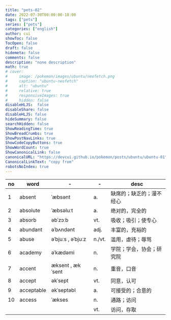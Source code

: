 ```yaml
---
title: "pets-02"
date: 2022-07-30T00:00:00-18:00
tags: ["pets"]
series: ["pets"]
categories: ["english"]
author: cui
showToc: false
TocOpen: false
draft: false
hidemeta: false
comments: false
description: "none description"
math: true
# cover:
#     image: /pokemon/images/ubuntu/neofetch.png
#     caption: "ubuntu-neofetch"
#     alt: "ubuntu"
#     relative: true
#     responsiveImages: true
#     hidden: false
disableHLJS:  false
disableShare: false
disableHLJS: false
hideSummary: false
searchHidden: false
ShowReadingTime: true
ShowBreadCrumbs: true
ShowPostNavLinks: true
ShowCodeCopyButtons: true
ShowWordCount: true
ShowCanonicalLink: false
canonicalURL: "https://devcui.github.io/pokemon/posts/ubuntu/ubuntu-01"
CanonicalLinkText: "copy from"
robotsNoIndex: true
---
```



| no | word | - | - | desc | 
| - | - | - | - | - | 
| 1 | absent | ˈæbsənt | a. | 缺席的；缺乏的；漫不经心 |
| 2 | absolute | ˈæbsəluːt | a. | 绝对的，完全的 |
| 3 | absorb | əbˈzɔːb | vt. | 吸收；吸引；使专心 |
| 4 | abundant | əˈbʌndənt | adj. | 丰富的，充裕的 |
| 5 | abuse | əˈbjuːs , əˈbjuːz | n./vt. | 滥用，虐待；辱骂 |
| 6 | academy | əˈkædəmi | n. | 学院；学会，协会；研究院 |
| 7 | accent | æksent , ækˈsent | n. | 重音，口音 |
| 8 | accept | əkˈsept | vt. | 同意，认可 |
| 9 | acceptable | əkˈseptəbl | a. | 可接受的；合意的 |
| 10 | access | ˈækses | n. | 通路；访问 |
|   |   |   | vt. | 访问，存取 |